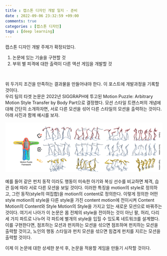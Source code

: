 ```yaml
---
title : 캡스톤 디자인 개발 일지 - 준비
date : 2022-09-06 23:32:59 +09:00
comments: true
categories : [캡스톤 디자인]
tags : [deep learning]
---
```


캡스톤 디자인 개발 주제가 확정되었다. 
<br/>
1. 논문에 있는 기술을 구현할 것
2. 부위 별 피격에 대한 출력이 다른 액션 게임을 개발할 것
<br/>

위 두가지 조건을 만족하는 결과물을 만들어내야 한다. 이 포스트에 개발과정을 기록할 것이다.  
우리 팀의 타겟 논문은 2022년 SIGGRAPH에 투고된 Motion Puzzle: Arbitrary Motion Style Transfer by Body Part으로 결정했다. 모션 스타일 트랜스퍼의 개념에 대해 간단히 소개하자면, 서로 다른 모션을 섞어 다른 스타일의 모션을 출력하는 것이다. 아래 사진과 함께 예시를 보자.
<center><img src="/assets/img/posts/capstone design/그림1.png" width="1000"/></center>
<br/>
예를 들어 같은 펀치 동작 이라도 행동이 미숙한 아기와 복싱 선수를 비교하면 체격, 습관 등에 따라 서로 다른 모션을 보일 것이다. 이러한 특징을 motion의 style로 정의하고, 그런 동작(style의 여집합)을 motion의 content로 정의한다. 이렇게 정의한 어떤 style motion의 style을 다른 style을 가진 content motion에 전이시켜 Content Motion의 Content와 Style Motion의 Style을 가지고 있는 새로운 모션으로 바꿔주는 것이다.  
여기서 나아가 이 논문은 몸 전체의 style을 전이하는 것이 아닌 팔, 허리, 다리 세 가지 파트로 나누어 각 파트에 별개의 style을 입힐 수 있도록 네트워크를 설계했다.  
<br/>
이를 구현한다면, 점프하는 모션과 펀치하는 모션을 섞으면 점프하며 펀치하는 모션을 출력할 것이고, 노인의 행동 스타일과 펀치 모션을 섞으면 힘겹게 펀치를 지르는 모션을 출력할 것이다.  
<br/>

이제 이 논문에 대한 상세한 분석 후, 논문을 적용할 게임을 만들기 시작할 것이다.